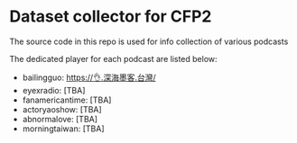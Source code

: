# Dataset collector for CFP2

The source code in this repo is used for info collection of various podcasts

The dedicated player for each podcast are listed below:

- bailingguo: [https://👌.深海墨客.台灣/](https://xn--xp8h.xn--2os22eixx6na.xn--kpry57d/)
- eyexradio: [TBA]
- fanamericantime: [TBA]
- actoryaoshow: [TBA]
- abnormalove: [TBA]
- morningtaiwan: [TBA]
